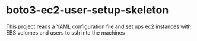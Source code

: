# boto3-ec2-user-setup-skeleton
This project reads a YAML configuration file and set ups ec2 instances with EBS volumes and users to ssh into the machines
